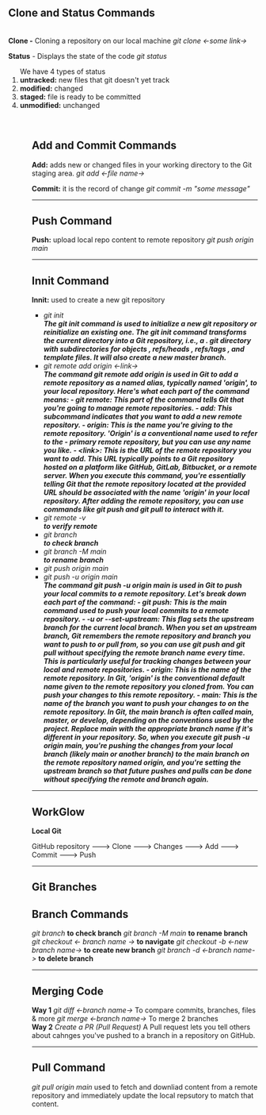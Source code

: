 <h2>Clone and Status Commands</h2>
<br>
<b>Clone -</b> Cloning a repository on our local machine
<i>git clone <-some link-></i>

<b>Status</b> - Displays the state of the code
<i>git status</i>

<ol>
    We have 4 types of status
    <li>
        <b>untracked:</b> new files that git doesn't yet track
    </li>
    <li>
        <b>modified:</b> changed
    </li>
    <li>
        <b>staged:</b> file is ready to be committed
    </li>
    <li>
        <b>unmodified:</b> unchanged
    </li>
<ol>
<br>
<h2>Add and Commit Commands</h2>
<b>Add:</b> adds new or changed files in your working directory to the Git staging area.
<i> git add <-file name-></i>

<b>Commit:</b> it is the record of change
<i>git commit -m "some message"</i>
<br>
<hr>
<h2>Push Command</h2>
<b>Push:</b> upload local repo content to remote repository
<i>git push origin main</i>
<hr>
<h2>Innit Command</h2>
<b>Innit:</b> used to create a new git repository
<i>
    <ul>
        <li>git init</li>
        <b>
            The git init command is used to initialize a new git repository or reinitialize an existing one. The git init command transforms the current directory into a Git repository, i.e., a . git directory with subdirectories for objects , refs/heads , refs/tags , and template files. It will also create a new master branch.
        </b>
        <li>git remote add origin <-link-></li>
        <b>
        The command git remote add origin <link> is used in Git to add a remote repository as a named alias, typically named 'origin', to your local repository. Here's what each part of the command means:
        - git remote: This part of the command tells Git that you're going to manage remote repositories.
        - add: This subcommand indicates that you want to add a new remote repository.
        - origin: This is the name you're giving to the remote repository. 'Origin' is a conventional name used to refer to the - primary remote repository, but you can use any name you like.
        - &ltlink&gt: This is the URL of the remote repository you want to add. This URL typically points to a Git repository hosted on a platform like GitHub, GitLab, Bitbucket, or a remote server.
        When you execute this command, you're essentially telling Git that the remote repository located at the provided URL should be associated with the name 'origin' in your local repository. After adding the remote repository, you can use commands like git push and git pull to interact with it.
        </b>
        <li>git remote -v</li> <b>to verify remote</b>
        <li>git branch</li> <b>to check branch</b>
        <li>git branch -M main</li> <b>to rename branch</b>
        <li>git push origin main</li>
        <li>git push -u origin main</li>
        <b>
        The command git push -u origin main is used in Git to push your local commits to a remote repository. Let's break down each part of the command:
        - git push: This is the main command used to push your local commits to a remote repository.
        - -u or --set-upstream: This flag sets the upstream branch for the current local branch. When you set an upstream branch, Git remembers the remote repository and branch you want to push to or pull from, so you can use git push and git pull without specifying the remote branch name every time. This is particularly useful for tracking changes between your local and remote repositories.
        - origin: This is the name of the remote repository. In Git, 'origin' is the conventional default name given to the remote repository you cloned from. You can push your changes to this remote repository.
        - main: This is the name of the branch you want to push your changes to on the remote repository. In Git, the main branch is often called main, master, or develop, depending on the conventions used by the project. Replace main with the appropriate branch name if it's different in your repository.
        So, when you execute git push -u origin main, you're pushing the changes from your local branch (likely main or another branch) to the main branch on the remote repository named origin, and you're setting the upstream branch so that future pushes and pulls can be done without specifying the remote and branch again.
        </b>
    </ul>
</i>
<hr>

<h2>WorkGlow</h2>
<b>Local Git</b>
<p>GitHub repository ---> Clone ---> Changes ---> Add ---> Commit ---> Push </p>
<hr>
<h2>Git Branches</h2>
<h2>Branch Commands</h2>
<i>git branch</i> <b>to check branch</b>
<i>git branch -M main</i> <b>to rename branch</b>
<i>git checkout <- branch name -></i> <b>to navigate</b>
<i>git checkout -b <-new branch name-></i> <b>to create new branch</b>
<i>git branch -d <-branch name-></i> <b>to delete branch</b>
<hr>

<h2>Merging Code</h2>
<b>Way 1</b>
<i>git diff <-branch name-></i> To compare commits, branches, files & more
<i>git merge <-branch name-></i> To merge 2 branches
<br>
<b>Way 2</b>
<i>Create a PR (Pull Request)</i> A Pull request lets you tell others about cahnges you've pushed to a branch in a repository on GitHub.</i>
<hr>

<h2>Pull Command</h2>
<i>git pull origin main</i> used to fetch and downliad content from a remote repository and immediately update the local repsutory to match that content.</i>